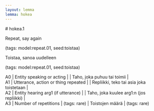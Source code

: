 ```yaml
---
layout: lemma
lemma: hokea
---
```


<div class="sense">
# <span class="sensename">hokea.1</span>

<span class="description">Repeat, say again</span>

(tags: model:repeat.01, seed:toistaa)

<span class="description">Toistaa, sanoa uudelleen</span>

(tags: model:repeat.01, seed:toistaa)

A0 | Entity speaking or acting |   | Taho, joka puhuu tai toimii |  
A1 | Utterance, action or thing repeated |   | Repliikki, teko tai asia joka toistetaan |  
A2 | Entity hearing arg1 (if utterance) |   | Taho, joka kuulee arg1:n (jos repliikki) |  
A3 | Number of repetitions | (tags: rare) | Toistojen määrä | (tags: rare)

</div>

